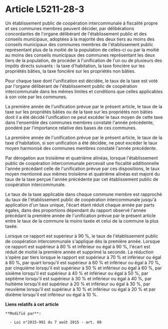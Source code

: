 # Article L5211-28-3

Un établissement public de coopération intercommunale à fiscalité propre et ses communes membres peuvent décider, par
délibérations concordantes de l'organe délibérant de l'établissement public et des conseils municipaux, adoptées à la
majorité des deux tiers au moins des conseils municipaux des communes membres de l'établissement public représentant plus de
la moitié de la population de celles-ci ou par la moitié au moins des conseils municipaux des communes représentant les deux
tiers de la population, de procéder à l'unification de l'un ou de plusieurs des impôts directs suivants : la taxe
d'habitation, la taxe foncière sur les propriétés bâties, la taxe foncière sur les propriétés non bâties. 

Pour chaque taxe dont l'unification est décidée, le taux de la taxe est voté par l'organe délibérant de l'établissement
public de coopération intercommunale dans les mêmes limites et conditions que celles applicables à son vote par les
communes. 

La première année de l'unification prévue par le présent article, le taux de la taxe sur les propriétés bâties ou de la taxe
sur les propriétés non bâties dont il a été décidé l'unification ne peut excéder le taux moyen de cette taxe dans l'ensemble
des communes membres constaté l'année précédente, pondéré par l'importance relative des bases de ces communes. 

La première année de l'unification prévue par le présent article, le taux de la taxe d'habitation, si son unification a été
décidée, ne peut excéder le taux moyen harmonisé des communes membres constaté l'année précédente. 

Par dérogation aux troisième et quatrième alinéas, lorsque l'établissement public de coopération intercommunale percevait une
fiscalité additionnelle l'année précédant celle de l'unification prévue par ces dispositions, le taux moyen mentionné aux
mêmes troisième et quatrième alinéas est majoré du taux de la taxe perçue l'année précédente par cet établissement public de
coopération intercommunale. 

Le taux de la taxe applicable dans chaque commune membre est rapproché du taux de l'établissement public de coopération
intercommunale jusqu'à application d'un taux unique, l'écart étant réduit chaque année par parts égales, dans des proportions
dépendant du rapport observé l'année précédant la première année de l'unification prévue par le présent article entre le taux
de la commune la moins taxée et celui de la commune la plus taxée. 

Lorsque ce rapport est supérieur à 90 %, le taux de l'établissement public de coopération intercommunale s'applique dès la
première année. Lorsque ce rapport est supérieur à 80 % et inférieur ou égal à 90 %, l'écart est réduit de moitié la première
année et supprimé la seconde. La réduction s'opère par tiers lorsque le rapport est supérieur à 70 % et inférieur ou égal à
80 %, par quart lorsqu'il est supérieur à 60 % et inférieur ou égal à 70 %, par cinquième lorsqu'il est supérieur à 50 % et
inférieur ou égal à 60 %, par sixième lorsqu'il est supérieur à 40 % et inférieur ou égal à 50 %, par septième lorsqu'il est
supérieur à 30 % et inférieur ou égal à 40 %, par huitième lorsqu'il est supérieur à 20 % et inférieur ou égal à 30 %, par
neuvième lorsqu'il est supérieur à 10 % et inférieur ou égal à 20 % et par dixième lorsqu'il est inférieur ou égal à 10 %.

**Liens relatifs à cet article**

	**Modifié par**:

	  - Loi n°2015-991 du 7 août 2015 - art. 80
